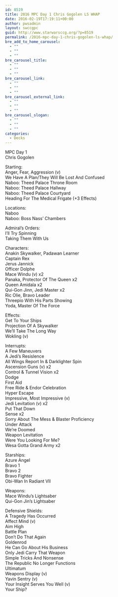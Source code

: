 ```yaml
---
id: 8519
title: 2016 MPC Day 1 Chris Gogolen LS WHAP
date: 2016-02-19T17:19:11+00:00
author: pwsadmin
layout: swccgpc
guid: http://www.starwarsccg.org/?p=8519
permalink: /2016-mpc-day-1-chris-gogolen-ls-whap/
bre_add_to_home_carousel:
  - ""
  - ""
  - ""
bre_carousel_title:
  - ""
  - ""
  - ""
bre_carousel_link:
  - ""
  - ""
  - ""
bre_carousel_external_link:
  - ""
  - ""
  - ""
bre_carousel_slogan:
  - ""
  - ""
  - ""
categories:
  - Decks
---
```

MPC Day 1  
Chris Gogolen

Starting:  
Anger, Fear, Aggression (v)  
We Have A Plan/They Will Be Lost And Confused  
Naboo: Theed Palace Throne Room  
Naboo: Theed Palace Hallway  
Naboo: Theed Palace Courtyard  
Heading For The Medical Frigate (+3 Effects)

Locations:  
Naboo  
Naboo: Boss Nass&#8217; Chambers

Admiral&#8217;s Orders:  
I&#8217;ll Try Spinning  
Taking Them With Us

Characters:  
Anakin Skywalker, Padawan Learner  
Captain Rex  
Jerus Jannick  
Officer Dolphe  
Mace Windu (v) x2  
Panaka, Protector Of The Queen x2  
Queen Amidala x2  
Qui-Gon Jinn, Jedi Master x2  
Ric Olie, Bravo Leader  
Threepio With His Parts Showing  
Yoda, Master Of The Force

Effects:  
Get To Your Ships  
Projection Of A Skywalker  
We&#8217;ll Take The Long Way  
Wokling (v)

Interrupts:  
A Few Maneuvers  
A Jedi&#8217;s Resislence  
All Wings Report In & Darklighter Spin  
Ascension Guns (v) x2  
Control & Tunnel Vision x2  
Dodge  
First Aid  
Free Ride & Endor Celebration  
Hyper Escape  
Impressive, Most Impressive (v)  
Jedi Levitation (v) x2  
Put That Down  
Sense x2  
Sorry About The Mess & Blaster Proficiency  
Under Attack  
We&#8217;re Doomed  
Weapon Levitation  
Were You Looking For Me?  
Wesa Gotta Grand Army x2

Starships:  
Azure Angel  
Bravo 1  
Bravo 2  
Bravo Fighter  
Obi-Wan In Radiant VII 

Weapons:  
Mace Windu&#8217;s Lightsaber  
Qui-Gon Jin&#8217;s Lightsaber

Defensive Shields:  
A Tragedy Has Occurred  
Affect Mind (v)  
Aim High  
Battle Plan  
Don&#8217;t Do That Again  
Goldenrod  
He Can Go About His Business  
Only Jedi Carry That Weapon  
Simple Tricks And Nonsense  
The Republic No Longer Functions  
Ultimatum  
Weapons Display (v)  
Yavin Sentry (v)  
Your Insight Serves You Well (v)  
Your Ship?